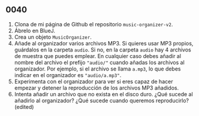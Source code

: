 ## 0040

1. Clona de mi página de Github el repositorio `music-organizer-v2`.
2. Ábrelo en BlueJ.
3. Crea un objeto `MusicOrganizer`.
4. Añade al organizador varios archivos MP3. Si quieres usar MP3 propios, guárdalos en la carpeta `audio`. Si no, en la carpeta `audio` hay 4 archivos de muestra que puedes emplear. En cualquier caso debes añadir al nombre del archivo el prefijo `"audio/"` cuando añadas los archivos al organizador. Por ejemplo, si el archivo se llama `a.mp3`, lo que debes indicar en el organizador es `"audio/a.mp3"`. 
5. Experimenta con el organizador para ver si eres capaz de hacer empezar y detener la reproducción de los archivos MP3 añadidos.
6. Intenta añadir un archivo que no exista en el disco duro. ¿Qué sucede al añadirlo al organizador? ¿Qué sucede cuando queremos reproducirlo?(edited)
